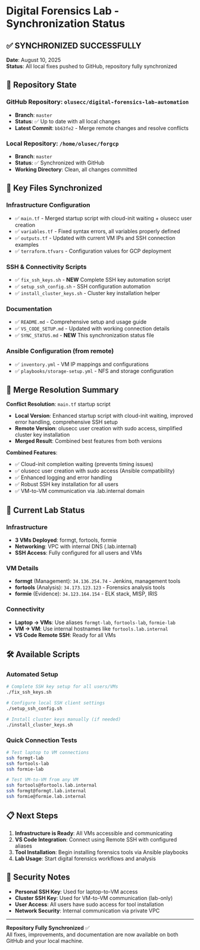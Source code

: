 # Digital Forensics Lab - Synchronization Status

## ✅ SYNCHRONIZED SUCCESSFULLY

**Date**: August 10, 2025  
**Status**: All local fixes pushed to GitHub, repository fully synchronized

## 📁 Repository State

### GitHub Repository: `olusecc/digital-forensics-lab-automation`
- **Branch**: `master`
- **Status**: ✅ Up to date with all local changes
- **Latest Commit**: `bb63fe2` - Merge remote changes and resolve conflicts

### Local Repository: `/home/olusec/forgcp`
- **Branch**: `master` 
- **Status**: ✅ Synchronized with GitHub
- **Working Directory**: Clean, all changes committed

## 🚀 Key Files Synchronized

### Infrastructure Configuration
- ✅ `main.tf` - Merged startup script with cloud-init waiting + olusecc user creation
- ✅ `variables.tf` - Fixed syntax errors, all variables properly defined
- ✅ `outputs.tf` - Updated with current VM IPs and SSH connection examples
- ✅ `terraform.tfvars` - Configuration values for GCP deployment

### SSH & Connectivity Scripts
- ✅ `fix_ssh_keys.sh` - **NEW** Complete SSH key automation script
- ✅ `setup_ssh_config.sh` - SSH configuration automation
- ✅ `install_cluster_keys.sh` - Cluster key installation helper

### Documentation
- ✅ `README.md` - Comprehensive setup and usage guide
- ✅ `VS_CODE_SETUP.md` - Updated with working connection details
- ✅ `SYNC_STATUS.md` - **NEW** This synchronization status file

### Ansible Configuration (from remote)
- ✅ `inventory.yml` - VM IP mappings and configurations
- ✅ `playbooks/storage-setup.yml` - NFS and storage configuration

## 🔄 Merge Resolution Summary

**Conflict Resolution**: `main.tf` startup script
- **Local Version**: Enhanced startup script with cloud-init waiting, improved error handling, comprehensive SSH setup
- **Remote Version**: olusecc user creation with sudo access, simplified cluster key installation
- **Merged Result**: Combined best features from both versions

**Combined Features**:
- ✅ Cloud-init completion waiting (prevents timing issues)
- ✅ olusecc user creation with sudo access (Ansible compatibility)
- ✅ Enhanced logging and error handling
- ✅ Robust SSH key installation for all users
- ✅ VM-to-VM communication via .lab.internal domain

## 🎯 Current Lab Status

### Infrastructure
- **3 VMs Deployed**: formgt, fortools, formie
- **Networking**: VPC with internal DNS (.lab.internal)
- **SSH Access**: Fully configured for all users and VMs

### VM Details
- **formgt** (Management): `34.136.254.74` - Jenkins, management tools
- **fortools** (Analysis): `34.173.123.123` - Forensics analysis tools  
- **formie** (Evidence): `34.123.164.154` - ELK stack, MISP, IRIS

### Connectivity
- **Laptop → VMs**: Use aliases `formgt-lab`, `fortools-lab`, `formie-lab`
- **VM → VM**: Use internal hostnames like `fortools.lab.internal`
- **VS Code Remote SSH**: Ready for all VMs

## 🛠️ Available Scripts

### Automated Setup
```bash
# Complete SSH key setup for all users/VMs
./fix_ssh_keys.sh

# Configure local SSH client settings
./setup_ssh_config.sh

# Install cluster keys manually (if needed)
./install_cluster_keys.sh
```

### Quick Connection Tests
```bash
# Test laptop to VM connections
ssh formgt-lab
ssh fortools-lab  
ssh formie-lab

# Test VM-to-VM from any VM
ssh fortools@fortools.lab.internal
ssh formgt@formgt.lab.internal
ssh formie@formie.lab.internal
```

## 📋 Next Steps

1. **Infrastructure is Ready**: All VMs accessible and communicating
2. **VS Code Integration**: Connect using Remote SSH with configured aliases
3. **Tool Installation**: Begin installing forensics tools via Ansible playbooks
4. **Lab Usage**: Start digital forensics workflows and analysis

## 🔐 Security Notes

- **Personal SSH Key**: Used for laptop-to-VM access
- **Cluster SSH Key**: Used for VM-to-VM communication (lab-only)
- **User Access**: All users have sudo access for tool installation
- **Network Security**: Internal communication via private VPC

---

**Repository Fully Synchronized** ✅  
All fixes, improvements, and documentation are now available on both GitHub and your local machine.
